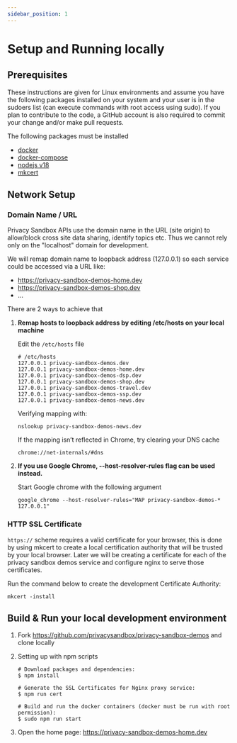 ```yaml
---
sidebar_position: 1
---
```


# Setup and Running locally

## Prerequisites

These instructions are given for Linux environments and assume you have the following packages installed on your system and your user is in the
sudoers list (can execute commands with root access using sudo). If you plan to contribute to the code, a GitHub account is also required to commit
your change and/or make pull requests.

The following packages must be installed

- [docker](https://docs.docker.com/engine/install/)
- [docker-compose](https://docs.docker.com/compose/install/)
- [nodejs v18](https://nodejs.org/)
- [mkcert](https://github.com/FiloSottile/mkcert)

## Network Setup

### Domain Name / URL

Privacy Sandbox APIs use the domain name in the URL (site origin) to allow/block cross site data sharing, identify topics etc. Thus we cannot rely only
on the "localhost" domain for development.

We will remap domain name to loopback address (127.0.0.1) so each service could be accessed via a URL like:

- <https://privacy-sandbox-demos-home.dev>
- <https://privacy-sandbox-demos-shop.dev>
- …

There are 2 ways to achieve that

1. **Remap hosts to loopback address by editing /etc/hosts on your local machine**

   Edit the `/etc/hosts` file

   ```plaintext
   # /etc/hosts
   127.0.0.1 privacy-sandbox-demos.dev
   127.0.0.1 privacy-sandbox-demos-home.dev
   127.0.0.1 privacy-sandbox-demos-dsp.dev
   127.0.0.1 privacy-sandbox-demos-shop.dev
   127.0.0.1 privacy-sandbox-demos-travel.dev
   127.0.0.1 privacy-sandbox-demos-ssp.dev
   127.0.0.1 privacy-sandbox-demos-news.dev
   ```

   Verifying mapping with:

   ```shell
   nslookup privacy-sandbox-demos-news.dev
   ```

   If the mapping isn’t reflected in Chrome, try clearing your DNS cache

   `chrome://net-internals/#dns`

1. **If you use Google Chrome, --host-resolver-rules flag can be used instead.**

   Start Google chrome with the following argument

   ```shell
   google_chrome --host-resolver-rules="MAP privacy-sandbox-demos-* 127.0.0.1"
   ```

### HTTP SSL Certificate

`https://` scheme requires a valid certificate for your browser, this is done by using mkcert to create a local certification authority that will be
trusted by your local browser. Later we will be creating a certificate for each of the privacy sandbox demos service and configure nginx to serve
those certificates.

Run the command below to create the development Certificate Authority:

```shell
mkcert -install
```

## Build & Run your local development environment

1. Fork <https://github.com/privacysandbox/privacy-sandbox-demos> and clone locally
1. Setting up with npm scripts

   ```shell-session
   # Download packages and dependencies:
   $ npm install

   # Generate the SSL Certificates for Nginx proxy service:
   $ npm run cert

   # Build and run the docker containers (docker must be run with root permission):
   $ sudo npm run start
   ```

1. Open the home page: <https://privacy-sandbox-demos-home.dev>
